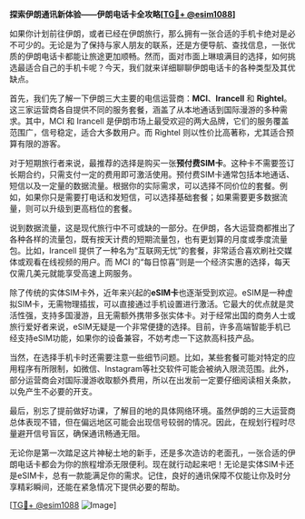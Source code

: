 **探索伊朗通讯新体验——伊朗电话卡全攻略[[TG💪+ @esim1088](https://t.me/s/esim1088)]**

如果你计划前往伊朗，或者已经在伊朗旅行，那么拥有一张合适的手机卡绝对是必不可少的。无论是为了保持与家人朋友的联系，还是方便导航、查找信息，一张优质的伊朗电话卡都能让旅途更加顺畅。然而，面对市面上琳琅满目的选择，如何挑选最适合自己的手机卡呢？今天，我们就来详细聊聊伊朗电话卡的各种类型及其优缺点。

首先，我们先了解一下伊朗三大主要的电信运营商：**MCI**、**Irancell** 和 **Rightel**。这三家运营商各自提供不同的服务套餐，涵盖了从本地通话到国际漫游的多种需求。其中，MCI 和 Irancell 是伊朗市场上最受欢迎的两大品牌，它们的服务覆盖范围广，信号稳定，适合大多数用户。而 Rightel 则以性价比高著称，尤其适合预算有限的游客。

对于短期旅行者来说，最推荐的选择是购买一张**预付费SIM卡**。这种卡不需要签订长期合约，只需支付一定的费用即可激活使用。预付费SIM卡通常包括本地通话、短信以及一定量的数据流量。根据你的实际需求，可以选择不同价位的套餐。例如，如果你只是需要打电话和发短信，可以选择基础套餐；如果需要更多数据流量，则可以升级到更高档位的套餐。

说到数据流量，这是现代旅行中不可或缺的一部分。在伊朗，各大运营商都推出了各种各样的流量包，既有按天计费的短期流量包，也有更划算的月度或季度流量包。比如，Irancell 提供了一种名为“互联网无忧”的套餐，非常适合喜欢刷社交媒体或观看在线视频的用户。而 MCI 的“每日惊喜”则是一个经济实惠的选择，每天仅需几美元就能享受高速上网服务。

除了传统的实体SIM卡外，近年来兴起的**eSIM卡**也逐渐受到欢迎。eSIM是一种虚拟SIM卡，无需物理插拔，可以直接通过手机设置进行激活。它最大的优点就是灵活性强，支持多国漫游，且无需额外携带多张实体卡。对于经常出国的商务人士或旅行爱好者来说，eSIM无疑是一个非常便捷的选择。目前，许多高端智能手机已经支持eSIM功能，如果你的设备兼容，不妨考虑一下这款高科技产品。

当然，在选择手机卡时还需要注意一些细节问题。比如，某些套餐可能对特定的应用程序有所限制，如微信、Instagram等社交软件可能会被纳入限流范围。此外，部分运营商会对国际漫游收取额外费用，所以在出发前一定要仔细阅读相关条款，以免产生不必要的开支。

最后，别忘了提前做好功课，了解目的地的具体网络环境。虽然伊朗的三大运营商总体表现不错，但在偏远地区可能会出现信号较弱的情况。因此，在规划行程时尽量避开信号盲区，确保通讯畅通无阻。

无论你是第一次踏足这片神秘土地的新手，还是多次造访的老面孔，一张合适的伊朗电话卡都会为你的旅程增添无限便利。现在就行动起来吧！无论是实体SIM卡还是eSIM卡，总有一款能满足你的需求。记住，良好的通讯保障不仅能让你及时分享精彩瞬间，还能在紧急情况下提供必要的帮助。

[[TG💪+ @esim1088](https://t.me/s/esim1088) ![Image](https://i.postimg.cc/4NQfJmqS/Snipaste-2025-05-13-00-14-12.png)]